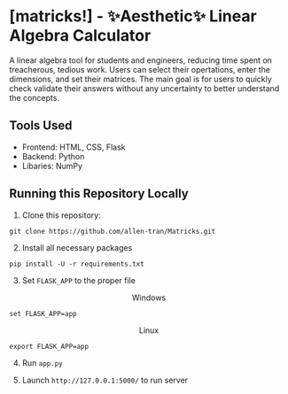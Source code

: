 # [matricks!] - ✨Aesthetic✨ Linear Algebra Calculator
A linear algebra tool for students and engineers, reducing time spent on treacherous, tedious work. Users can select their opertations, enter the dimensions, and set their matrices. The main goal is for users to quickly check validate their answers without any uncertainty to better understand the concepts. 

## Tools Used
- Frontend: HTML, CSS, Flask
- Backend: Python
- Libaries: NumPy

## Running this Repository Locally
1. Clone this repository:

```
git clone https://github.com/allen-tran/Matricks.git
```

2. Install all necessary packages
```
pip install -U -r requirements.txt
```
3. Set ```FLASK_APP``` to the proper file

<p align="center"> Windows</p>

```
set FLASK_APP=app
```

<p align="center"> Linux</p>

```
export FLASK_APP=app
```

4. Run ```app.py```

5. Launch ```http://127.0.0.1:5000/``` to run server
